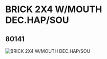 # BRICK 2X4 W/MOUTH DEC.HAP/SOU
## 80141
![BRICK 2X4 W/MOUTH DEC.HAP/SOU](https://lc-www-live-s.legocdn.com/media/bricks/5/2/80141.jpg)